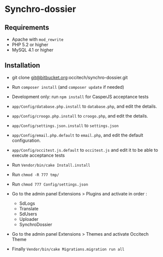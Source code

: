 # Synchro-dossier

## Requirements
  * Apache with `mod_rewrite`
  * PHP 5.2 or higher
  * MySQL 4.1 or higher

## Installation
  * git clone git@bitbucket.org:occitech/synchro-dossier.git
  * Run `composer install` (and `composer update` if needed)
  * Development only: run `npm install` for CasperJS acceptance tests

  * `app/Config/database.php.install` to `database.php`, and edit the details.
  * `app/Config/croogo.php.install` to `croogo.php`, and edit the details.
  * `app/Config/settings.json.install` to `settings.json`
  * `app/Config/email.php.default` to `email.php`, and edit the default configuration.
  * `app/Config/occitest.js.default` to `occitest.js` and edit it to be able to execute acceptance tests

  * Run `Vendor/bin/cake Install.install`
  * Run `chmod -R 777 tmp/`
  * Run `chmod 777 Config/settings.json`

  * Go to the admin panel Extensions > Plugins and activate in order :
    * SdLogs
    * Translate
    * SdUsers
    * Uploader
    * SynchroDossier

  * Go to the admin panel Extensions > Themes and activate Occitech Theme

  * Finally `Vendor/bin/cake Migrations.migration run all`